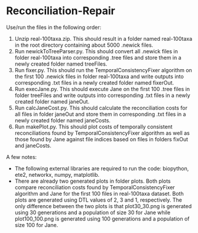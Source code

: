 # Reconciliation-Repair

Use/run the files in the following order:  

1. Unzip real-100taxa.zip. This should result in a folder named real-100taxa in the root directory containing about 5000 .newick files.  
2. Run newickToTreeParser.py. This should convert all .newick files in folder real-100taxa into corresponding .tree files and store them in a newly created folder named treeFiles.  
3. Run fixer.py. This should run the TemporalConsistencyFixer algorithm on the first 100 .newick files in folder real-100taxa and write outputs into corresponding .txt files in a newly created folder named fixerOut.  
4. Run execJane.py. This should execute Jane on the first 100 .tree files in folder treeFiles and write outputs into corresponding .txt files in a newly created folder named janeOut.  
5. Run calcJaneCost.py. This should calculate the reconciliation costs for all files in folder janeOut and store them in corresponding .txt files in a newly created folder named janeCosts.  
6. Run makePlot.py. This should plot costs of temporally consistent reconciliations found by TemporalConsistencyFixer algorithm as well as those found by Jane against file indices based on files in folders fixOut and janeCosts.

A few notes:  
* The following external libraries are required to run the code: biopython, ete2, networkx, numpy, matplotlib.  
* There are already two generated plots in folder plots. Both plots compare reconciliation costs found by TemporalConsistencyFixer algorithm and Jane for the first 100 files in real-100taxa dataset. Both plots are generated using DTL values of 2, 3 and 1, respectively. The only difference between the two plots is that plot30\_30.png is generated using 30 generations and a population of size 30 for Jane while plot100\_100.png is generated using 100 generations and a population of size 100 for Jane.
